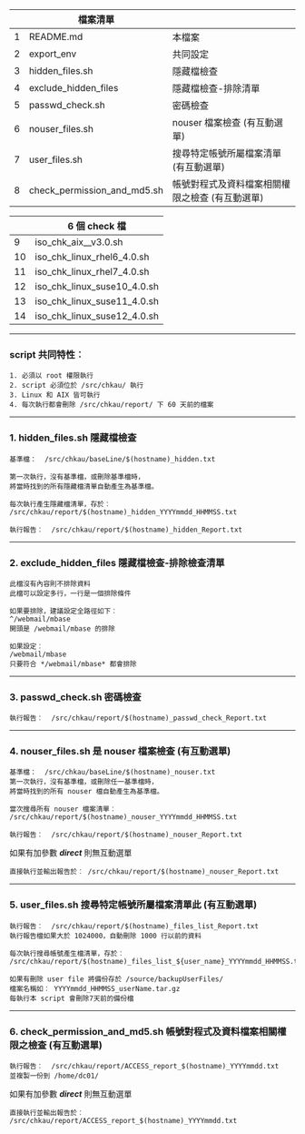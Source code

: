 ||檔案清單||
|--|--|--|
|1|README.md|本檔案|
|2|export_env|共同設定|
|3|hidden_files.sh|隱藏檔檢查|
|4|exclude_hidden_files|隱藏檔檢查-排除清單|
|5|passwd_check.sh|密碼檢查|
|6|nouser_files.sh|nouser 檔案檢查 (有互動選單)|
|7|user_files.sh|搜尋特定帳號所屬檔案清單 (有互動選單)|
|8|check_permission_and_md5.sh|帳號對程式及資料檔案相關權限之檢查 (有互動選單)|

||6 個 check 檔|
|--|--|
|9| iso_chk_aix__v3.0.sh|
|10|iso_chk_linux_rhel6_4.0.sh|
|11|iso_chk_linux_rhel7_4.0.sh|
|12|iso_chk_linux_suse10_4.0.sh|
|13|iso_chk_linux_suse11_4.0.sh|
|14|iso_chk_linux_suse12_4.0.sh|
---
### script 共同特性︰
```
1. 必須以 root 權限執行
2. script 必須位於 /src/chkau/ 執行
3. Linux 和 AIX 皆可執行
4. 每次執行都會刪除 /src/chkau/report/ 下 60 天前的檔案
```
---
### 1. hidden_files.sh 隱藏檔檢查
```
基準檔：  /src/chkau/baseLine/$(hostname)_hidden.txt

第一次執行，沒有基準檔，或刪除基準檔時，
將當時找到的所有隱藏檔清單自動產生為基準檔。

每次執行產生隱藏檔清單，存於︰
/src/chkau/report/$(hostname)_hidden_YYYYmmdd_HHMMSS.txt
   
執行報告︰  /src/chkau/report/$(hostname)_hidden_Report.txt
```   
---
### 2. exclude_hidden_files 隱藏檔檢查-排除檢查清單
```
此檔沒有內容則不排除資料
此檔可以設定多行，一行是一個排除條件
   
如果要排除，建議設定全路徑如下︰
^/webmail/mbase
開頭是 /webmail/mbase 的排除
   
如果設定︰
/webmail/mbase
只要符合 */webmail/mbase* 都會排除
```
---
### 3. passwd_check.sh 密碼檢查
```
執行報告︰  /src/chkau/report/$(hostname)_passwd_check_Report.txt
```
---
### 4. nouser_files.sh 是 nouser 檔案檢查  (有互動選單)
```
基準檔：  /src/chkau/baseLine/$(hostname)_nouser.txt
第一次執行，沒有基準檔，或刪除任一基準檔時，
將當時找到的所有 nouser 檔自動產生為基準檔。

當次搜尋所有 nouser 檔案清單︰
/src/chkau/report/$(hostname)_nouser_YYYYmmdd_HHMMSS.txt
   
執行報告︰  /src/chkau/report/$(hostname)_nouser_Report.txt
```
   如果有加參數 ***direct*** 則無互動選單
```
直接執行並輸出報告於︰ /src/chkau/report/$(hostname)_nouser_Report.txt
```
---
### 5. user_files.sh 搜尋特定帳號所屬檔案清單此 (有互動選單)
```
執行報告︰  /src/chkau/report/$(hostname)_files_list_Report.txt
執行報告檔如果大於 1024000，自動刪除 1000 行以前的資料

每次執行搜尋帳號產生檔清單，存於︰
/src/chkau/report/$(hostname)_files_list_${user_name}_YYYYmmdd_HHMMSS.txt

如果有刪除 user file 將備份存於 /source/backupUserFiles/
檔案名稱如︰ YYYYmmdd_HHMMSS_userName.tar.gz
每執行本 script 會刪除7天前的備份檔
```
---
### 6. check_permission_and_md5.sh 帳號對程式及資料檔案相關權限之檢查 (有互動選單)
```
執行報告︰  /src/chkau/report/ACCESS_report_$(hostname)_YYYYmmdd.txt
並複製一份到 /home/dc01/
```
   如果有加參數 ***direct*** 則無互動選單
```
直接執行並輸出報告於︰ /src/chkau/report/ACCESS_report_$(hostname)_YYYYmmdd.txt
```

